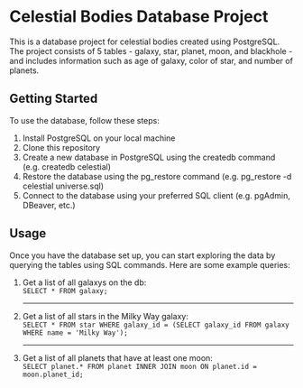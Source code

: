 # Celestial Bodies Database Project
This is a database project for celestial bodies created using PostgreSQL. The project consists of 5 tables - galaxy, star, planet, moon, and blackhole - and includes information such as age of galaxy, color of star, and number of planets.

## Getting Started

To use the database, follow these steps:

1. Install PostgreSQL on your local machine
2. Clone this repository
3. Create a new database in PostgreSQL using the createdb command (e.g. createdb celestial)
4. Restore the database using the pg_restore command (e.g. pg_restore -d celestial universe.sql)
5. Connect to the database using your preferred SQL client (e.g. pgAdmin, DBeaver, etc.)

## Usage
Once you have the database set up, you can start exploring the data by querying the tables using SQL commands. Here are some example queries:

1. Get a list of all galaxys on the db:  
    `SELECT * FROM galaxy;`
    
    ---
    
2. Get a list of all stars in the Milky Way galaxy:  
    `SELECT * FROM star WHERE galaxy_id = (SELECT galaxy_id FROM galaxy WHERE name = 'Milky Way');`
    
    ---
    
3. Get a list of all planets that have at least one moon:  
    `SELECT planet.* FROM planet INNER JOIN moon ON planet.id = moon.planet_id;
`
